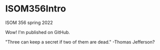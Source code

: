 # ISOM356Intro
ISOM 356 spring 2022

Wow! I'm published on GitHub.

"Three can keep a secret if two of them are dead." -Thomas Jefferson?
